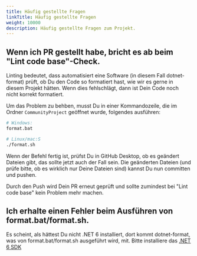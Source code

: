 ```yaml
---
title: Häufig gestellte Fragen
linkTitle: Häufig gestellte Fragen
weight: 10000
description: Häufig gestellte Fragen zum Projekt.
---
```


## Wenn ich PR gestellt habe, bricht es ab beim "Lint code base"-Check.

Linting bedeutet, dass automatisiert eine Software (in diesem Fall dotnet-format) prüft, ob Du den Code so formatiert hast, wie wir es gerne in diesem Projekt hätten.
Wenn dies fehlschlägt, dann ist Dein Code noch nicht korrekt formatiert.

Um das Problem zu behben, musst Du in einer Kommandozeile, die im Ordner `CommunityProject` geöffnet wurde, folgendes ausführen:

```bash
# Windows:
format.bat

# Linux/mac:S
./format.sh
```

Wenn der Befehl fertig ist, prüfst Du in GitHub Desktop, ob es geändert Dateien gibt, das sollte jetzt auch der Fall sein.
Die geänderten Dateien (und prüfe bitte, ob es wirklich nur Deine Dateien sind) kannst Du nun committen und pushen.

Durch den Push wird Dein PR erneut geprüft und sollte zumindest bei "Lint code base" kein Problem mehr machen.

## Ich erhalte einen Fehler beim Ausführen von format.bat/format.sh.

Es scheint, als hättest Du nicht .NET 6 installiert, dort kommt dotnet-format, was von format.bat/format.sh ausgeführt wird, mit. 
Bitte installiere das [.NET 6 SDK](https://dotnet.microsoft.com/en-us/download)
